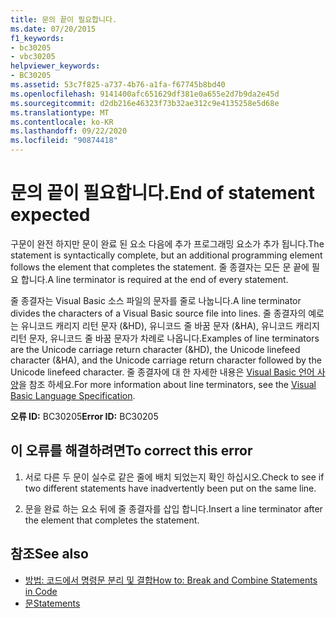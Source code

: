 ```yaml
---
title: 문의 끝이 필요합니다.
ms.date: 07/20/2015
f1_keywords:
- bc30205
- vbc30205
helpviewer_keywords:
- BC30205
ms.assetid: 53c7f825-a737-4b76-a1fa-f67745b8bd40
ms.openlocfilehash: 9141400afc651629df381e0a655e2d7b9da2e45d
ms.sourcegitcommit: d2db216e46323f73b32ae312c9e4135258e5d68e
ms.translationtype: MT
ms.contentlocale: ko-KR
ms.lasthandoff: 09/22/2020
ms.locfileid: "90874418"
---
```

# <a name="end-of-statement-expected"></a><span data-ttu-id="57f24-102">문의 끝이 필요합니다.</span><span class="sxs-lookup"><span data-stu-id="57f24-102">End of statement expected</span></span>

<span data-ttu-id="57f24-103">구문이 완전 하지만 문이 완료 된 요소 다음에 추가 프로그래밍 요소가 추가 됩니다.</span><span class="sxs-lookup"><span data-stu-id="57f24-103">The statement is syntactically complete, but an additional programming element follows the element that completes the statement.</span></span> <span data-ttu-id="57f24-104">줄 종결자는 모든 문 끝에 필요 합니다.</span><span class="sxs-lookup"><span data-stu-id="57f24-104">A line terminator is required at the end of every statement.</span></span>
  
 <span data-ttu-id="57f24-105">줄 종결자는 Visual Basic 소스 파일의 문자를 줄로 나눕니다.</span><span class="sxs-lookup"><span data-stu-id="57f24-105">A line terminator divides the characters of a Visual Basic source file into lines.</span></span> <span data-ttu-id="57f24-106">줄 종결자의 예로는 유니코드 캐리지 리턴 문자 (&HD), 유니코드 줄 바꿈 문자 (&HA), 유니코드 캐리지 리턴 문자, 유니코드 줄 바꿈 문자가 차례로 나옵니다.</span><span class="sxs-lookup"><span data-stu-id="57f24-106">Examples of line terminators are the Unicode carriage return character (&HD), the Unicode linefeed character (&HA), and the Unicode carriage return character followed by the Unicode linefeed character.</span></span> <span data-ttu-id="57f24-107">줄 종결자에 대 한 자세한 내용은 [Visual Basic 언어 사양](~/_vblang/spec/lexical-grammar.md#line-terminators)을 참조 하세요.</span><span class="sxs-lookup"><span data-stu-id="57f24-107">For more information about line terminators, see the [Visual Basic Language Specification](~/_vblang/spec/lexical-grammar.md#line-terminators).</span></span>
  
 <span data-ttu-id="57f24-108">**오류 ID:** BC30205</span><span class="sxs-lookup"><span data-stu-id="57f24-108">**Error ID:** BC30205</span></span>
  
## <a name="to-correct-this-error"></a><span data-ttu-id="57f24-109">이 오류를 해결하려면</span><span class="sxs-lookup"><span data-stu-id="57f24-109">To correct this error</span></span>
  
1. <span data-ttu-id="57f24-110">서로 다른 두 문이 실수로 같은 줄에 배치 되었는지 확인 하십시오.</span><span class="sxs-lookup"><span data-stu-id="57f24-110">Check to see if two different statements have inadvertently been put on the same line.</span></span>
  
2. <span data-ttu-id="57f24-111">문을 완료 하는 요소 뒤에 줄 종결자를 삽입 합니다.</span><span class="sxs-lookup"><span data-stu-id="57f24-111">Insert a line terminator after the element that completes the statement.</span></span>
  
## <a name="see-also"></a><span data-ttu-id="57f24-112">참조</span><span class="sxs-lookup"><span data-stu-id="57f24-112">See also</span></span>

- [<span data-ttu-id="57f24-113">방법: 코드에서 명령문 분리 및 결합</span><span class="sxs-lookup"><span data-stu-id="57f24-113">How to: Break and Combine Statements in Code</span></span>](../../programming-guide/program-structure/how-to-break-and-combine-statements-in-code.md)
- [<span data-ttu-id="57f24-114">문</span><span class="sxs-lookup"><span data-stu-id="57f24-114">Statements</span></span>](../../programming-guide/language-features/statements.md)
